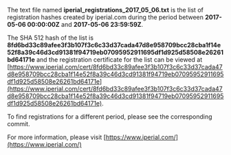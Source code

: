 The text file named **iperial_registrations_2017_05_06.txt** is the list of registration hashes created by iperial.com during the period between **2017-05-06 00:00:00Z** and **2017-05-06 23:59:59Z**.

The SHA 512 hash of the list is **8fd6bd33c89afee3f3b107f3c6c33d37cada47d8e958709bcc28cba1f14e52f8a39c46d3cd91381f94719eb07095952911695df1d925d58508e26261bd64171e** and the registration certificate for the list can be viewed at [https://www.iperial.com/cert/8fd6bd33c89afee3f3b107f3c6c33d37cada47d8e958709bcc28cba1f14e52f8a39c46d3cd91381f94719eb07095952911695df1d925d58508e26261bd64171e](https://www.iperial.com/cert/8fd6bd33c89afee3f3b107f3c6c33d37cada47d8e958709bcc28cba1f14e52f8a39c46d3cd91381f94719eb07095952911695df1d925d58508e26261bd64171e).

To find registrations for a different period, please see the corresponding commit.

For more information, please visit [https://www.iperial.com/](https://www.iperial.com/)
